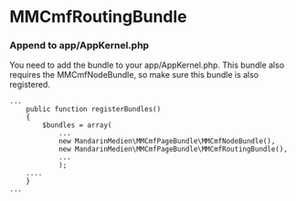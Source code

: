# MMCmfRoutingBundle

### Append to app/AppKernel.php
You need to add the bundle to your app/AppKernel.php. This bundle also requires the MMCmfNodeBundle, so make sure this bundle is also registered.

```
...
    public function registerBundles()
    {
        $bundles = array(
            ...
            new MandarinMedien\MMCmfPageBundle\MMCmfNodeBundle(),
            new MandarinMedien\MMCmfPageBundle\MMCmfRoutingBundle(),
            ...
            );
    ....
    }
...
```

